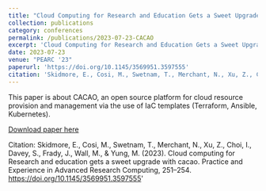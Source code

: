 ```yaml
---
title: "Cloud Computing for Research and Education Gets a Sweet Upgrade with CACAO"
collection: publications
category: conferences
permalink: /publications/2023-07-23-CACAO
excerpt: 'Cloud Computing for Research and Education Gets a Sweet Upgrade with CACAO'
date: 2023-07-23
venue: "PEARC '23"
paperurl: 'https://doi.org/10.1145/3569951.3597555'
citation: 'Skidmore, E., Cosi, M., Swetnam, T., Merchant, N., Xu, Z., Choi, I., Davey, S., Frady, J., Wall, M., & Yung, M. (2023). Cloud computing for Research and education gets a sweet upgrade with cacao. Practice and Experience in Advanced Research Computing, 251–254. https://doi.org/10.1145/3569951.3597555'
---
```

This paper is about CACAO, an open source platform for cloud resource provision and management via the use of IaC templates (Terraform, Ansible, Kubernetes).

[Download paper here](https://doi.org/10.1145/3569951.3597555)

Citation: Skidmore, E., Cosi, M., Swetnam, T., Merchant, N., Xu, Z., Choi, I., Davey, S., Frady, J., Wall, M., & Yung, M. (2023). Cloud computing for Research and education gets a sweet upgrade with cacao. Practice and Experience in Advanced Research Computing, 251–254. https://doi.org/10.1145/3569951.3597555'
